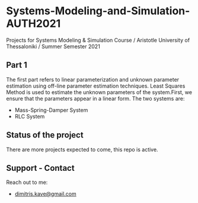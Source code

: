 # Systems-Modeling-and-Simulation-AUTH2021
Projects for Systems Modeling & Simulation Course / Aristotle University of Thessaloniki / Summer Semester 2021
## Part 1
The first part refers to linear parameterization and unknown parameter estimation using off-line parameter estimation techniques. Least Squares Method is used to estimate the unknown parameters of the system.First, we ensure that the parameters appear in a linear form. The two systems are:
- Mass-Spring-Damper System
- RLC System

## Status of the project
There are more projects expected to come, this repo is active.

## Support - Contact
Reach out to me:
- dimitris.kave@gmail.com
